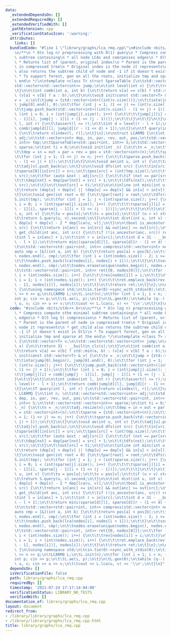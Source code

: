 ```yaml
---
data:
  _extendedDependsOn: []
  _extendedRequiredBy: []
  _extendedVerifiedWith: []
  _pathExtension: cpp
  _verificationStatusIcon: ':warning:'
  attributes:
    links: []
  bundledCode: "#line 1 \"library/graphs/lca_rmq.cpp\"\n#include <bits/stdc++.h>\n\
    \n/**\n * O(n log n) preprocessing with O(1) query\n * Compress compute sthe minimal\
    \ subtree containing\n * all node LCAs and comrpesses edges\n * O(S log S) compression\n\
    \ * Returns list of (parent, original index)\n * Parent is the parent of node\
    \ in compressed tree\n * Original index is the node it represents\n * get_child\
    \ also returns the subtree child of node and -1 if it doesn't exist in O(1)\n\
    \ * To support forest, gen on all the roots, initialize tmp and sparse at the\
    \ end\n */\n\ntemplate <class T> struct SparseTable {\n\tstd::vector<T> v;\n\t\
    std::vector<std::vector<int>> jump;\n\n\tint level(int x) {\n\t\treturn 31 - __builtin_clz(x);\n\
    \t}\n\n\tint comb(int a, int b) {\n\t\treturn v[a] == v[b] ? std::min(a, b) :\
    \ (v[a] < v[b] ? a : b);\n\t}\n\n\tvoid init(const std::vector<T> &_v) {\n\t\t\
    v = _v;\n\t\tjump = {std::vector<int>((int)v.size())};\n\t\tiota(jump[0].begin(),\
    \ jump[0].end(), 0);\n\t\tfor (int j = 1; (1 << j) <= (int)v.size(); j++) {\n\t\
    \t\tjump.push_back(std::vector<int>((int)v.size() - (1 << j) + 1));\n\t\t\tfor\
    \ (int i = 0; i < (int)jump[j].size(); i++) {\n\t\t\t\tjump[j][i] = comb(jump[j\
    \ - 1][i], jump[j - 1][i + (1 << (j - 1))]);\n\t\t\t}\n\t\t}\n\t}\n\n\tint index(int\
    \ l, int r) {\n\t\tassert(l <= r);\n\t\tint d = level(r - l + 1);\n\t\treturn\
    \ comb(jump[d][l], jump[d][r - (1 << d) + 1]);\n\t}\n\n\tT query(int l, int r)\
    \ {\n\t\treturn v[index(l, r)];\n\t}\n};\n\nstruct LCARMQ {\n\tint n; \n\tstd::vector<std::vector<int>>\
    \ adj;\n\tstd::vector<int> dep, in, par, rev, out, pos;\n\tstd::vector<std::pair<int,\
    \ int>> tmp;\n\tSparseTable<std::pair<int, int>> S;\n\tstd::vector<std::vector<int>>\
    \ sparse;\n\tint ti = 0;\n\n\tvoid init(int _n) {\n\t\tn = _n;\n\t\tadj.resize(n);\n\
    \t\tdep = in = out = par = rev = pos = std::vector<int>(n);\n\t\tsparse = {std::vector<int>(n)};\n\
    \t\tfor (int j = 1; (1 << j) <= n; j++) {\n\t\t\tsparse.push_back(std::vector<int>(n\
    \ - (1 << j) + 1));\n\t\t}\n\t}\n\n\tvoid ae(int u, int v) {\n\t\tadj[u].push_back(v);\n\
    \t\tadj[v].push_back(u);\n\t}\n\n\tvoid dfs(int src) {\n\t\tin[src] = ti++;\n\t\
    \tsparse[0][in[src]] = src;\n\t\tpos[src] = (int)tmp.size();\n\t\ttmp.emplace_back(dep[src],\
    \ src);\n\t\tfor (auto &nxt : adj[src]) {\n\t\t\tif (nxt == par[src]) continue;\n\
    \t\t\tdep[nxt] = dep[par[nxt] = src] + 1;\n\t\t\tdfs(nxt);\n\t\t\ttmp.emplace_back(dep[src],\
    \ src);\n\t\t}\n\t\tout[src] = ti;\n\t}\n\n\tinline int mini(int u, int v) {\n\
    \t\treturn (dep[u] < dep[v] || (dep[u] == dep[v] && in[u] > in[v])) ? u : v;\n\
    \t}\n\n\tvoid gen(int root = 0) {\n\t\tpar[root] = root;\n\t\tdfs(root);\n\t\t\
    S.init(tmp); \n\t\tfor (int j = 1; j < (int)sparse.size(); j++) {\n\t\t\tfor (int\
    \ i = 0; i < (int)sparse[j].size(); i++) {\n\t\t\t\tsparse[j][i] = mini(sparse[j\
    \ - 1][i], sparse[j - 1][i + (1 << (j - 1))]);\n\t\t\t}\n\t\t}\n\t}\n\n\tint lca(int\
    \ u, int v) {\n\t\tu = pos[u];\n\t\tv = pos[v];\n\t\tif (u > v) std::swap(u, v);\n\
    \t\treturn S.query(u, v).second;\n\t}\n\n\tint dist(int u, int v) {\n\t\treturn\
    \ dep[u] + dep[v] - 2 * dep[lca(u, v)];\n\t}\n\n\tbool is_ancestor(int anc, int\
    \ src) {\n\t\treturn in[anc] <= in[src] && out[anc] >= out[src];\n\t}\n\n\tint\
    \ get_child(int anc, int src) {\n\t\tif (!is_ancestor(anc, src)) return -1;\n\t\
    \tint l = in[anc] + 1;\n\t\tint r = in[src];\n\t\tint d = 31 - __builtin_clz(r\
    \ - l + 1);\n\t\treturn mini(sparse[d][l], sparse[d][r - (1 << d) + 1]);\n\t}\n\
    \t\n\tstd::vector<std::pair<int, int>> compress(std::vector<int> nodes) {\n\t\t\
    auto cmp = [&](int a, int b) {\n\t\t\treturn pos[a] < pos[b];\n\t\t};\n\t\tsort(nodes.begin(),\
    \ nodes.end(), cmp);\n\t\tfor (int i = (int)nodes.size() - 2; i >= 0; i--) {\n\
    \t\t\tnodes.push_back(lca(nodes[i], nodes[i + 1]));\n\t\t}\n\t\tsort(nodes.begin(),\
    \ nodes.end(), cmp);\n\t\tnodes.erase(unique(nodes.begin(), nodes.end()), nodes.end());\n\
    \t\tstd::vector<std::pair<int, int>> ret{{0, nodes[0]}};\n\t\tfor (int i = 0;\
    \ i < (int)nodes.size(); i++) {\n\t\t\trev[nodes[i]] = i;\n\t\t}\n\t\tfor (int\
    \ i = 1; i < (int)nodes.size(); i++) {\n\t\t\tret.emplace_back(rev[lca(nodes[i\
    \ - 1], nodes[i])], nodes[i]);\n\t\t}\n\t\treturn ret;\n\t}\n};\n\nint main()\
    \ {\n\tusing namespace std;\n\tcin.tie(0)->sync_with_stdio(0);\n\tint n, q; cin\
    \ >> n >> q;\n\tLCARMQ L;\n\tL.init(n);\n\tfor (int i = 1; i < n; i++) {\n\t\t\
    int p; cin >> p;\n\t\tL.ae(i, p);\n\t}\n\tL.gen(0);\n\twhile (q--) {\n\t\tint\
    \ u, v; cin >> u >> v;\n\t\tcout << L.lca(u, v) << '\\n';\n\t}\n}\n"
  code: "#include <bits/stdc++.h>\n\n/**\n * O(n log n) preprocessing with O(1) query\n\
    \ * Compress compute sthe minimal subtree containing\n * all node LCAs and comrpesses\
    \ edges\n * O(S log S) compression\n * Returns list of (parent, original index)\n\
    \ * Parent is the parent of node in compressed tree\n * Original index is the\
    \ node it represents\n * get_child also returns the subtree child of node and\
    \ -1 if it doesn't exist in O(1)\n * To support forest, gen on all the roots,\
    \ initialize tmp and sparse at the end\n */\n\ntemplate <class T> struct SparseTable\
    \ {\n\tstd::vector<T> v;\n\tstd::vector<std::vector<int>> jump;\n\n\tint level(int\
    \ x) {\n\t\treturn 31 - __builtin_clz(x);\n\t}\n\n\tint comb(int a, int b) {\n\
    \t\treturn v[a] == v[b] ? std::min(a, b) : (v[a] < v[b] ? a : b);\n\t}\n\n\tvoid\
    \ init(const std::vector<T> &_v) {\n\t\tv = _v;\n\t\tjump = {std::vector<int>((int)v.size())};\n\
    \t\tiota(jump[0].begin(), jump[0].end(), 0);\n\t\tfor (int j = 1; (1 << j) <=\
    \ (int)v.size(); j++) {\n\t\t\tjump.push_back(std::vector<int>((int)v.size() -\
    \ (1 << j) + 1));\n\t\t\tfor (int i = 0; i < (int)jump[j].size(); i++) {\n\t\t\
    \t\tjump[j][i] = comb(jump[j - 1][i], jump[j - 1][i + (1 << (j - 1))]);\n\t\t\t\
    }\n\t\t}\n\t}\n\n\tint index(int l, int r) {\n\t\tassert(l <= r);\n\t\tint d =\
    \ level(r - l + 1);\n\t\treturn comb(jump[d][l], jump[d][r - (1 << d) + 1]);\n\
    \t}\n\n\tT query(int l, int r) {\n\t\treturn v[index(l, r)];\n\t}\n};\n\nstruct\
    \ LCARMQ {\n\tint n; \n\tstd::vector<std::vector<int>> adj;\n\tstd::vector<int>\
    \ dep, in, par, rev, out, pos;\n\tstd::vector<std::pair<int, int>> tmp;\n\tSparseTable<std::pair<int,\
    \ int>> S;\n\tstd::vector<std::vector<int>> sparse;\n\tint ti = 0;\n\n\tvoid init(int\
    \ _n) {\n\t\tn = _n;\n\t\tadj.resize(n);\n\t\tdep = in = out = par = rev = pos\
    \ = std::vector<int>(n);\n\t\tsparse = {std::vector<int>(n)};\n\t\tfor (int j\
    \ = 1; (1 << j) <= n; j++) {\n\t\t\tsparse.push_back(std::vector<int>(n - (1 <<\
    \ j) + 1));\n\t\t}\n\t}\n\n\tvoid ae(int u, int v) {\n\t\tadj[u].push_back(v);\n\
    \t\tadj[v].push_back(u);\n\t}\n\n\tvoid dfs(int src) {\n\t\tin[src] = ti++;\n\t\
    \tsparse[0][in[src]] = src;\n\t\tpos[src] = (int)tmp.size();\n\t\ttmp.emplace_back(dep[src],\
    \ src);\n\t\tfor (auto &nxt : adj[src]) {\n\t\t\tif (nxt == par[src]) continue;\n\
    \t\t\tdep[nxt] = dep[par[nxt] = src] + 1;\n\t\t\tdfs(nxt);\n\t\t\ttmp.emplace_back(dep[src],\
    \ src);\n\t\t}\n\t\tout[src] = ti;\n\t}\n\n\tinline int mini(int u, int v) {\n\
    \t\treturn (dep[u] < dep[v] || (dep[u] == dep[v] && in[u] > in[v])) ? u : v;\n\
    \t}\n\n\tvoid gen(int root = 0) {\n\t\tpar[root] = root;\n\t\tdfs(root);\n\t\t\
    S.init(tmp); \n\t\tfor (int j = 1; j < (int)sparse.size(); j++) {\n\t\t\tfor (int\
    \ i = 0; i < (int)sparse[j].size(); i++) {\n\t\t\t\tsparse[j][i] = mini(sparse[j\
    \ - 1][i], sparse[j - 1][i + (1 << (j - 1))]);\n\t\t\t}\n\t\t}\n\t}\n\n\tint lca(int\
    \ u, int v) {\n\t\tu = pos[u];\n\t\tv = pos[v];\n\t\tif (u > v) std::swap(u, v);\n\
    \t\treturn S.query(u, v).second;\n\t}\n\n\tint dist(int u, int v) {\n\t\treturn\
    \ dep[u] + dep[v] - 2 * dep[lca(u, v)];\n\t}\n\n\tbool is_ancestor(int anc, int\
    \ src) {\n\t\treturn in[anc] <= in[src] && out[anc] >= out[src];\n\t}\n\n\tint\
    \ get_child(int anc, int src) {\n\t\tif (!is_ancestor(anc, src)) return -1;\n\t\
    \tint l = in[anc] + 1;\n\t\tint r = in[src];\n\t\tint d = 31 - __builtin_clz(r\
    \ - l + 1);\n\t\treturn mini(sparse[d][l], sparse[d][r - (1 << d) + 1]);\n\t}\n\
    \t\n\tstd::vector<std::pair<int, int>> compress(std::vector<int> nodes) {\n\t\t\
    auto cmp = [&](int a, int b) {\n\t\t\treturn pos[a] < pos[b];\n\t\t};\n\t\tsort(nodes.begin(),\
    \ nodes.end(), cmp);\n\t\tfor (int i = (int)nodes.size() - 2; i >= 0; i--) {\n\
    \t\t\tnodes.push_back(lca(nodes[i], nodes[i + 1]));\n\t\t}\n\t\tsort(nodes.begin(),\
    \ nodes.end(), cmp);\n\t\tnodes.erase(unique(nodes.begin(), nodes.end()), nodes.end());\n\
    \t\tstd::vector<std::pair<int, int>> ret{{0, nodes[0]}};\n\t\tfor (int i = 0;\
    \ i < (int)nodes.size(); i++) {\n\t\t\trev[nodes[i]] = i;\n\t\t}\n\t\tfor (int\
    \ i = 1; i < (int)nodes.size(); i++) {\n\t\t\tret.emplace_back(rev[lca(nodes[i\
    \ - 1], nodes[i])], nodes[i]);\n\t\t}\n\t\treturn ret;\n\t}\n};\n\nint main()\
    \ {\n\tusing namespace std;\n\tcin.tie(0)->sync_with_stdio(0);\n\tint n, q; cin\
    \ >> n >> q;\n\tLCARMQ L;\n\tL.init(n);\n\tfor (int i = 1; i < n; i++) {\n\t\t\
    int p; cin >> p;\n\t\tL.ae(i, p);\n\t}\n\tL.gen(0);\n\twhile (q--) {\n\t\tint\
    \ u, v; cin >> u >> v;\n\t\tcout << L.lca(u, v) << '\\n';\n\t}\n}"
  dependsOn: []
  isVerificationFile: false
  path: library/graphs/lca_rmq.cpp
  requiredBy: []
  timestamp: '2021-07-24 17:17:14-04:00'
  verificationStatus: LIBRARY_NO_TESTS
  verifiedWith: []
documentation_of: library/graphs/lca_rmq.cpp
layout: document
redirect_from:
- /library/library/graphs/lca_rmq.cpp
- /library/library/graphs/lca_rmq.cpp.html
title: library/graphs/lca_rmq.cpp
---
```

